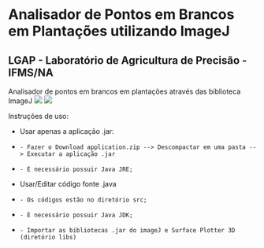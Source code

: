 # Analisador de Pontos em Brancos em Plantações utilizando ImageJ

<h2> LGAP - Laboratório de Agricultura de Precisão -IFMS/NA </h2>
Analisador de pontos em brancos em plantações através das biblioteca ImageJ

<img src="https://user-images.githubusercontent.com/38302789/129792087-67bc7baf-b9a1-4162-8ab5-06e0acdef823.png"> 
<img src="https://user-images.githubusercontent.com/38302789/129792352-e9a3c0a3-39f3-4411-adf8-a6c3b3a4ab7c.png">
     

Instruções de uso:
* Usar apenas a aplicação .jar:
*     - Fazer o Download application.zip --> Descompactar em uma pasta --> Executar a aplicação .jar
*     - É necessário possuir Java JRE;
* Usar/Editar código fonte .java
*     - Os códigos estão no diretório src; 
*     - É necessário possuir Java JDK;
*     - Importar as bibliotecas .jar do imageJ e Surface Plotter 3D (diretório libs)


